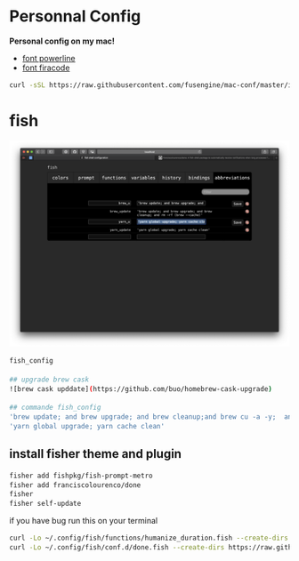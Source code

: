 # Personnal Config

<strong>Personal config on my mac!</strong>

* [font powerline](https://github.com/powerline/fonts)
* [font firacode](https://github.com/tonsky/FiraCode)

```sh
curl -sSL https://raw.githubusercontent.com/fusengine/mac-conf/master/install.sh | sh
```

# fish
![fisher](img/fish.png)
```sh
fish_config

## upgrade brew cask
![brew cask upddate](https://github.com/buo/homebrew-cask-upgrade)

## commande fish_config
'brew update; and brew upgrade; and brew cleanup;and brew cu -a -y;  and rm -rf (brew --cache)'
'yarn global upgrade; yarn cache clean'
```

## install fisher theme and plugin

```sh
fisher add fishpkg/fish-prompt-metro
fisher add franciscolourenco/done
fisher
fisher self-update

```
if you have bug run this on your terminal
```sh
curl -Lo ~/.config/fish/functions/humanize_duration.fish --create-dirs https://raw.githubusercontent.com/fishpkg/fish-humanize-duration/master/humanize_duration.fish
curl -Lo ~/.config/fish/conf.d/done.fish --create-dirs https://raw.githubusercontent.com/franciscolourenco/done/master/conf.d/done.fish
```
